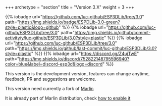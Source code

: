 +++
archetype = "section"
title = "Version 3.X"
weight = 3
+++

{{% iobadge url="https://github.com/luc-github/ESP3DLib/tree/3.0" path="https://img.shields.io/badge/ESPDLib-3.0-green?style=plastic&logo=github" %}}
{{% iobadge url="https://github.com/luc-github/ESP3DLib/tree/3.0" path="https://img.shields.io/github/commit-activity/y/luc-github/ESP3DLib/3.0?style=plastic" %}}
{{% iobadge url="https://github.com/luc-github/ESP3DLib/tree/3.0" path="https://img.shields.io/github/last-commit/luc-github/ESP3DLib/3.0?style=plastic" %}}
{{% iobadge url="https://discord.gg/Z4ujTwE" path="https://img.shields.io/discord/752822148795596940?color=blue&label=discord-esp3d&logo=discord" %}}

This version is the development version, features can change anytime, feedback, PR and suggestions are welcome.

This version need currently a fork of [Marlin](https://github.com/luc-github/Marlin/tree/ESP3D-V3-2.1.x) 

It is already part of Marlin distribution, check [how to enable it](installation/)
